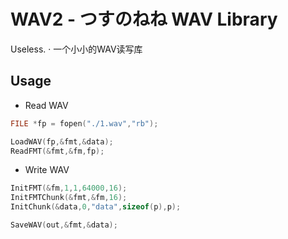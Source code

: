 # WAV2 - つすのねね WAV Library

Useless. · 一个小小的WAV读写库

## Usage

+ Read WAV
```c
FILE *fp = fopen("./1.wav","rb");

LoadWAV(fp,&fmt,&data);
ReadFMT(&fmt,&fm,fp);
```

+ Write WAV
```c
InitFMT(&fm,1,1,64000,16);
InitFMTChunk(&fmt,&fm,16);
InitChunk(&data,0,"data",sizeof(p),p);

SaveWAV(out,&fmt,&data);
```